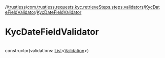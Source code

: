 //[trustless](../../../index.md)/[com.trustless.requests.kyc.retrieveSteps.steps.validators](../index.md)/[KycDateFieldValidator](index.md)/[KycDateFieldValidator](-kyc-date-field-validator.md)

# KycDateFieldValidator

\
constructor(validations: [List](https://kotlinlang.org/api/latest/jvm/stdlib/kotlin.collections/-list/index.html)&lt;[Validation](../../com.trustless.requests.kyc.retrieveSteps/-validation/index.md)&gt;)

